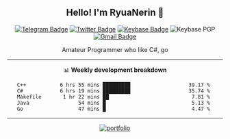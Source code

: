 <h2 align="center">Hello! I'm RyuaNerin 👋</h2>
<div align=center>

  [![Telegram Badge](https://img.shields.io/badge/-Telegram-2CA5E0?style=flat-square&logo=telegram&logoColor=white&link=https://t.me/unknown5766)](https://t.me/unknown5766)
  [![Twitter Badge](https://img.shields.io/badge/-Twitter-1DA1F2?style=flat-square&logo=twitter&logoColor=white&link=https://twitter.com/RyuaNerin)](https://twitter.com/RyuaNerin)
  [![Keybase Badge](https://img.shields.io/badge/-Keybase-33A0FF?style=flat-square&logo=keybase&logoColor=white&link=https://keybase.io/ryuanerin)](https://keybase.io/ryuanerin)
  ![Keybase PGP](https://img.shields.io/keybase/pgp/ryuanerin?style=flat-square)
  [![Gmail Badge](https://img.shields.io/badge/-Gmail-D14836?style=flat-square&logo=Gmail&logoColor=white&link=mailto:ryuanerin@gmail.com)](mailto:ryuanerin@gmail.com) 

  Amateur Programmer who like C#, go

  -------

  📊 **Weekly development breakdown**

  <!--START_SECTION:waka-->
```text
C++           6 hrs 55 mins █████████                   39.17 % 
C#            6 hrs 19 mins █████████                   35.74 % 
Makefile       1 hr 22 mins ██                           7.81 % 
Java                54 mins █                            5.13 % 
Go                  47 mins █                            4.47 % 
```
<!--END_SECTION:waka-->

  -------

  [![portfolio](https://github-readme-stats.vercel.app/api/pin/?username=RyuaNerin&repo=portfolio)](https://github.com/RyuaNerin/portfolio)

</div>
